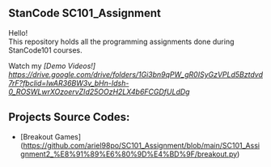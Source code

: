 ## StanCode SC101_Assignment
Hello!\
This repository holds all the programming assignments done during StanCode101 courses. 

Watch my *[Demo Videos!] https://drive.google.com/drive/folders/1Gi3bn9qPW_gR0ISyGzVPLd5Bztdvd7rF?fbclid=IwAR36BW3v_bHn-Idsh-0_ROSWLwrXOzoervZId25OOzH2LX4b6FCGDfULdDg*

## Projects Source Codes:

* [Breakout Games]  (https://github.com/ariel98po/SC101_Assignment/blob/main/SC101_Assignment2_%E8%91%89%E6%80%9D%E4%BD%9F/breakout.py)
